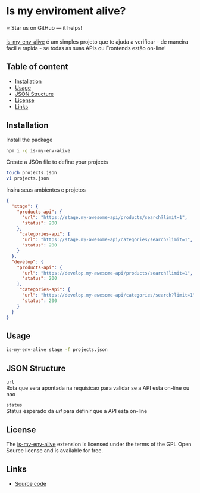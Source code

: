 Is my enviroment alive?
======================

:star: Star us on GitHub — it helps!

[is-my-env-alive](https://to-do-link) é um simples projeto que te ajuda a verificar - de maneira facil e rapida - se todas as suas APIs ou Frontends estão on-line!

## Table of content

- [Installation](#installation)
- [Usage](#usage)
- [JSON Structure](#json-structure)
- [License](#license)
- [Links](#links)

## Installation

Install the package

```bash
npm i -g is-my-env-alive
```

Create a JSOn file to define your projects

```bash
touch projects.json
vi projects.json
```

Insira seus ambientes e projetos

```json
{
  "stage": {
    "products-api": {
      "url": "https://stage.my-awesome-api/products/search?limit=1",
      "status": 200
    },
     "categories-api": {
      "url": "https://stage.my-awesome-api/categories/search?limit=1",
      "status": 200
    }
  },
  "develop": {
    "products-api": {
      "url": "https://develop.my-awesome-api/products/search?limit=1",
      "status": 200
    },
     "categories-api": {
      "url": "https://develop.my-awesome-api/categories/search?limit=1",
      "status": 200
    }
  }
}
```


## Usage

```bash
is-my-env-alive stage -f projects.json
```

## JSON Structure


`url` \
Rota que sera apontada na requisicao para validar se a API esta on-line ou nao

`status` \
Status esperado da _url_ para definir que a API esta on-line

## License

The [is-my-env-alive](https://to-do-link)  extension is licensed under the terms of the GPL Open Source
license and is available for free.

## Links

* [Source code](https://github.com/inacior/is-my-env-alive)
